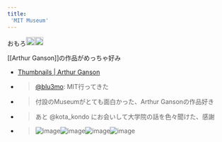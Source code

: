 ```yaml
---
title:
 'MIT Museum'
---
```


おもろ<img src='https://scrapbox.io/api/pages/blu3mo-public/blu3mo/icon' alt='blu3mo.icon' height="19.5"/><img src='https://scrapbox.io/api/pages/blu3mo-public/blu3mo/icon' alt='blu3mo.icon' height="19.5"/>

[[Arthur Ganson]]の作品がめっちゃ好み


- [Thumbnails | Arthur Ganson](https://www.arthurganson.com/thumbnails)
- > [@blu3mo](https://twitter.com/blu3mo/status/1597423721631068162): MIT行ってきた
- > 付設のMuseumがとても面白かった、Arthur Gansonの作品好き
- > あと @kota_kondo にお会いして大学院の話を色々聞けた、感謝
- > ![image](https://pbs.twimg.com/media/FisuzQBWAAEZT6w.jpg)![image](https://pbs.twimg.com/media/Fisu-fAXEAIJmcg.jpg)![image](https://pbs.twimg.com/media/FisvGYIXEAEIHwb.jpg)![image](https://pbs.twimg.com/media/FisvLrEXgAEcYK-.jpg)

